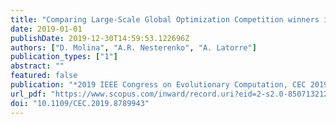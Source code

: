 ```yaml
---
title: "Comparing Large-Scale Global Optimization Competition winners in a real-world problem"
date: 2019-01-01
publishDate: 2019-12-30T14:59:53.122696Z
authors: ["D. Molina", "A.R. Nesterenko", "A. Latorre"]
publication_types: ["1"]
abstract: ""
featured: false
publication: "*2019 IEEE Congress on Evolutionary Computation, CEC 2019 - Proceedings*"
url_pdf: "https://www.scopus.com/inward/record.uri?eid=2-s2.0-85071321249&doi=10.1109%2fCEC.2019.8789943&partnerID=40&md5=5bc01121eddaec0fad510c88f8d40d65"
doi: "10.1109/CEC.2019.8789943"
---
```


